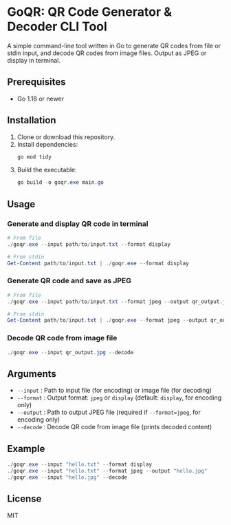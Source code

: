 # GoQR: QR Code Generator & Decoder CLI Tool

A simple command-line tool written in Go to generate QR codes from file or stdin input, and decode QR codes from image files. Output as JPEG or display in terminal.

## Prerequisites
- Go 1.18 or newer

## Installation
1. Clone or download this repository.
2. Install dependencies:
   ```powershell
   go mod tidy
   ```
3. Build the executable:
   ```powershell
   go build -o goqr.exe main.go
   ```

## Usage

### Generate and display QR code in terminal
```powershell
# From file
./goqr.exe --input path/to/input.txt --format display

# From stdin
Get-Content path/to/input.txt | ./goqr.exe --format display
```

### Generate QR code and save as JPEG
```powershell
# From file
./goqr.exe --input path/to/input.txt --format jpeg --output qr_output.jpg

# From stdin
Get-Content path/to/input.txt | ./goqr.exe --format jpeg --output qr_output.jpg
```

### Decode QR code from image file
```powershell
./goqr.exe --input qr_output.jpg --decode
```

## Arguments
- `--input`   : Path to input file (for encoding) or image file (for decoding)
- `--format`  : Output format: `jpeg` or `display` (default: `display`, for encoding only)
- `--output`  : Path to output JPEG file (required if `--format=jpeg`, for encoding only)
- `--decode`  : Decode QR code from image file (prints decoded content)

## Example
```powershell
./goqr.exe --input "hello.txt" --format display
./goqr.exe --input "hello.txt" --format jpeg --output "hello.jpg"
./goqr.exe --input "hello.jpg" --decode
```

## License
MIT
